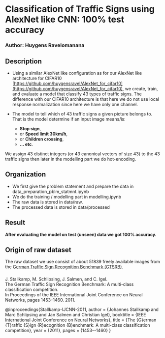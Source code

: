 # Classification of Traffic Signs using AlexNet like CNN: 100% test accuracy
### Author: Huygens Ravelomanana
## Description
+ Using a similar AlexNet like configuration as for our AlexNet like architecture for CIFAR10 [https://github.com/huygensravel/AlexNet_for_cifar10](https://github.com/huygensravel/AlexNet_for_cifar10), we create, train, and evaluate a model that classify 43 types of traffic signs. The difference with our CIFAR10 architecture is that here we do not use local response normalization since here we have only one channel.
 
+ The model to tell which of 43 traffic signs a given picture belongs to.<br>
That is the model determine if an input image means/is:
	* **Stop sign**,
	* or **Speed limit 30km/h**,
	* or **Children crossing**,
	* **... etc**.<br>

We assign 43 distinct integers (or 43 canonical vectors  of size 43) to the 43 traffic signs then later in the modelling part we do hot-encoding.<br> 

## Organization
- We first give the problem statement and prepare the data in data_preparation_pblm_statmnt.ipynb
- We do the training / modelling part in modelling.ipynb
- The raw data is stored in data/raw.
- The processed data is stored in data/processed

## Result
**After evaluating the model on test (unseen) data we got 100% accuracy.**
## Origin of raw dataset
The raw dataset we use consist of about 51839 freely available images from the
[German Traffic Sign Recognition Benchmark (GTSRB)]( http://benchmark.ini.rub.de).

### 
J. Stallkamp, M. Schlipsing, J. Salmen, and C. Igel.<br>
The German Traffic Sign Recognition Benchmark: A multi-class classification competition.<br>
In Proceedings of the IEEE International Joint Conference on Neural Networks, pages 1453–1460. 2011.

@inproceedings{Stallkamp-IJCNN-2011,
    author = {Johannes Stallkamp and Marc Schlipsing and Jan Salmen and Christian Igel},
    booktitle = {IEEE International Joint Conference on Neural Networks},
    title = {The {G}erman {T}raffic {S}ign {R}ecognition {B}enchmark: A multi-class classification competition},
    year = {2011},
    pages = {1453--1460}
}
